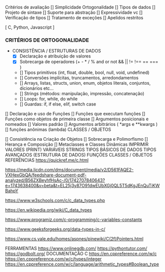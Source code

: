 Critérios de avaliação
[] Simplicidade
 Ortogonalidade
[] Tipos de dados
[] Projeto de sintaxe
[] Suporte para abstração
[] Expressividade vc
[] Verificação de tipos
[] Tratamento de exceções
[] Apelidos restritos

 [ C, Python, Javascript ]

### CRITÉRIOS DE ORTOGONALIDADE
- CONSISTÊNCIA / ESTRUTURAS DE DADOS
    - [x] Declaração e atribuição de valores
    - [x] Sobrecarga de operadores (+ - * / % and or not && || != !== == === )
    - [] Tipos primitivos (int, float, double, bool, null, void, undefined)
    - [] Conversões implícitas, truncamentos, arredondamentos
    - [] Arrays, listas, structs, union, enum, objetos literais, conjuntos, dicionários etc...
    - [] Strings (métodos: manipulação, impressão, concatenação)
    - [] Loops: for, while, do while
    - [] Guardas: if, if else, elif, switch case

[] Declaração e uso de Funções
[] Funções que executam funções
[] Funções como objetos de primeira classe
[] Argumentos posicionais e nomeados
[] Valores padrão
[] Argumentos arbitrários ( *args e **kwargs )
[] funções anônimas (lambda)
CLASSES / OBJETOS

[] Consistência na Criação de Objetos
[] Sobrecarga e Polimorfismo
[] Herança e Composição
[] Metaclasses e Classes Dinâmicas
IMPRIMIR VALORES (PRINT)
VARIÁVEIS
STRINGS
TIPOS BÁSICOS DE DADOS
TIPOS AVANÇADOS (ESTRUTURA DE DADOS)
FUNÇÕES
CLASSES / OBJETOS
REFERÊNCIAS
https://quickref.me/c.html

https://media.licdn.com/dms/document/media/v2/D561FAQE2-VXHexGbQA/feedshare-document-pdf-analyzed/B56ZXBeyhfHsAc-/0/1742707840643?e=1743638400&v=beta&t=EL25j3y87O91dwEUbXGj0QL5T5dKgJEnQuTiKWBahpY

https://www.w3schools.com/c/c_data_types.php

https://en.wikipedia.org/wiki/C_data_types

https://www.programiz.com/c-programming/c-variables-constants

https://www.geeksforgeeks.org/data-types-in-c/

https://www.cs.yale.edu/homes/aspnes/pinewiki/C(2f)Pointers.html

FERRAMENTAS
https://www.onlinegdb.com/
https://pythontutor.com/
https://godbolt.org/
DOCUMENTAÇÃO C
https://en.cppreference.com/w/c
https://en.cppreference.com/w/c/types/integer
https://en.cppreference.com/w/c/language/arithmetic_types#Boolean_type
